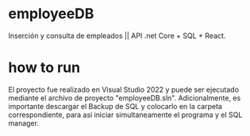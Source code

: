 # employeeDB
Inserción y consulta de empleados || API .net Core + SQL + React.

# how to run
El proyecto fue realizado en Visual Studio 2022 y puede ser ejecutado mediante el archivo de proyecto "employeeDB.sln". Adicionalmente, es importante descargar el Backup de SQL y colocarlo en la carpeta correspondiente, para así iniciar simultaneamente el programa y el SQL manager.
